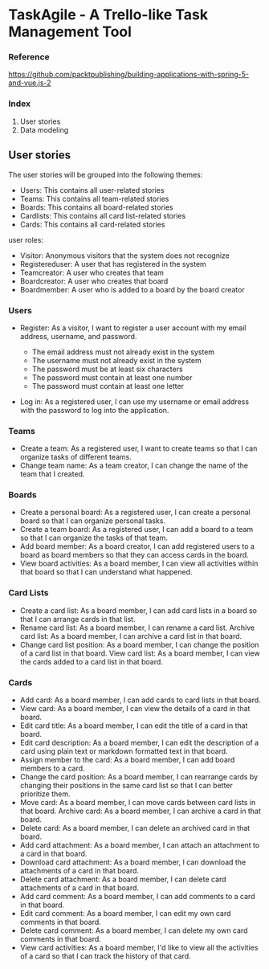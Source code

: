 # TaskAgile - A Trello-like Task Management Tool

### Reference

https://github.com/packtpublishing/building-applications-with-spring-5-and-vue.js-2

### Index

1. User stories
2. Data modeling

## User stories

The user stories will be grouped into the following themes:

- Users: This contains all user-related stories
- Teams: This contains all team-related stories
- Boards: This contains all board-related stories
- Cardlists: This contains all card list-related stories
- Cards: This contains all card-related stories

user roles:

- Visitor: Anonymous visitors that the system does not recognize
- Registereduser: A user that has registered in the system
- Teamcreator: A user who creates that team
- Boardcreator: A user who creates that board
- Boardmember: A user who is added to a board by the board creator

### Users

- Register: As a visitor, I want to register a user account with my email address, username, and password.

  - The email address must not already exist in the system
  - The username must not already exist in the system
  - The password must be at least six characters
  - The password must contain at least one number
  - The password must contain at least one letter

- Log in: As a registered user, I can use my username or email address with the password to log into the application.

### Teams

- Create a team: As a registered user, I want to create teams so that I can organize tasks of different teams.
- Change team name: As a team creator, I can change the name of the team that I created.

### Boards

- Create a personal board: As a registered user, I can create a personal board so that I can organize personal tasks.
- Create a team board: As a registered user, I can add a board to a team so that I can organize the tasks of that team.
- Add board member: As a board creator, I can add registered users to a board as board members so that they can access cards in the board.
- View board activities: As a board member, I can view all activities within that board so that I can understand what happened.

### Card Lists

- Create a card list: As a board member, I can add card lists in a board so that I can arrange cards in that list.
- Rename card list: As a board member, I can rename a card list.
  Archive card list: As a board member, I can archive a card list in that board.
- Change card list position: As a board member, I can change the position of a card list in that board.
  View card list: As a board member, I can view the cards added to a card list in that board.

### Cards

- Add card: As a board member, I can add cards to card lists in that board.
- View card: As a board member, I can view the details of a card in that board.
- Edit card title: As a board member, I can edit the title of a card in that board.
- Edit card description: As a board member, I can edit the description of a card using plain text or markdown formatted text in that board.
- Assign member to the card: As a board member, I can add board members to a card.
- Change the card position: As a board member, I can rearrange cards by changing their positions in the same card list so that I can better prioritize them.
- Move card: As a board member, I can move cards between card lists in that board.
  Archive card: As a board member, I can archive a card in that board.
- Delete card: As a board member, I can delete an archived card in that board.
- Add card attachment: As a board member, I can attach an attachment to a card in that board.
- Download card attachment: As a board member, I can download the attachments of a card in that board.
- Delete card attachment: As a board member, I can delete card attachments of a card in that board.
- Add card comment: As a board member, I can add comments to a card in that board.
- Edit card comment: As a board member, I can edit my own card comments in that board.
- Delete card comment: As a board member, I can delete my own card comments in that board.
- View card activities: As a board member, I'd like to view all the activities of a card so that I can track the history of that card.
